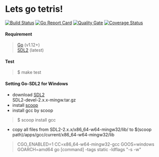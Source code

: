 # Lets go tetris!

[![Build Status](https://travis-ci.org/apollohpp/lets-go-tetris.svg?branch=master)](https://travis-ci.org/apollohpp/lets-go-tetris)
[![Go Report Card](https://goreportcard.com/badge/github.com/apollohpp/lets-go-tetris)](https://goreportcard.com/report/github.com/apollohpp/lets-go-tetris)
[![Quality Gate](https://sonar.team504.com/api/badges/gate?key=lets-go-tetris)](https://sonar.team504.com/dashboard?id=lets-go-tetris)
[![Coverage Status](https://coveralls.io/repos/github/apollohpp/lets-go-tetris/badge.svg?branch=master)](https://coveralls.io/github/apollohpp/lets-go-tetris?branch=master)

#### Requirement
> [Go](https://golang.org) (v1.12+)  
> [SDL2](https://libsdl.org/) (latest)

#### Test
> $ make test

#### Setting Go-SDL2 for Windows  
* download [SDL2](https://libsdl.org/download-2.0.php)  
SDL2-devel-2.x.x-mingw.tar.gz
* install [scoop](https://scoop.sh/)
* install gcc by scoop
> $ scoop install gcc   
* copy all files from SDL2-2.x.x/x86_64-w64-mingw32/lib/ to $(scoop path)/apps/gcc/current/x86_64-w64-mingw32/lib
> CGO_ENABLED=1 CC=x86_64-w64-mingw32-gcc GOOS=windows GOARCH=amd64 go [command] -tags static -ldflags "-s -w"
